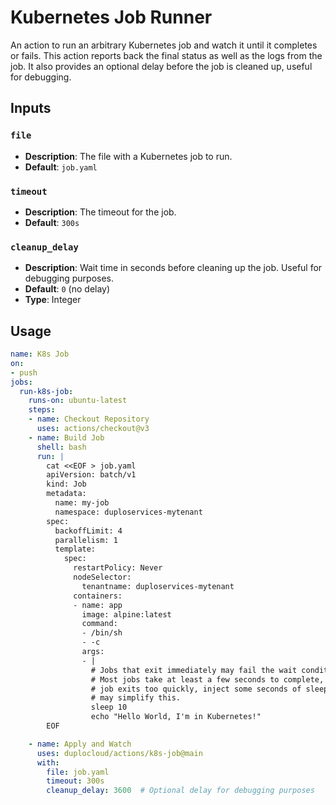 # Kubernetes Job Runner  

An action to run an arbitrary Kubernetes job and watch it until it completes or fails. This action reports back the final status as well as the logs from the job. It also provides an optional delay before the job is cleaned up, useful for debugging.

## Inputs

### `file`

- **Description**: The file with a Kubernetes job to run.
- **Default**: `job.yaml`

### `timeout`

- **Description**: The timeout for the job.
- **Default**: `300s`

### `cleanup_delay`

- **Description**: Wait time in seconds before cleaning up the job. Useful for debugging purposes.
- **Default**: `0` (no delay)
- **Type**: Integer

## Usage

```yaml
name: K8s Job
on:
- push
jobs:
  run-k8s-job:
    runs-on: ubuntu-latest
    steps:
    - name: Checkout Repository
      uses: actions/checkout@v3
    - name: Build Job
      shell: bash
      run: |
        cat <<EOF > job.yaml
        apiVersion: batch/v1
        kind: Job
        metadata:
          name: my-job
          namespace: duploservices-mytenant
        spec:
          backoffLimit: 4
          parallelism: 1
          template:
            spec:
              restartPolicy: Never
              nodeSelector:
                tenantname: duploservices-mytenant
              containers:
              - name: app
                image: alpine:latest
                command:
                - /bin/sh
                - -c
                args:
                - |
                  # Jobs that exit immediately may fail the wait conditions above or be missing logs.
                  # Most jobs take at least a few seconds to complete, so this isn't an issue. If your
                  # job exits too quickly, inject some seconds of sleep. Upcoming Kubernetes features
                  # may simplify this.
                  sleep 10
                  echo "Hello World, I'm in Kubernetes!"
        EOF

    - name: Apply and Watch
      uses: duplocloud/actions/k8s-job@main
      with:
        file: job.yaml
        timeout: 300s
        cleanup_delay: 3600  # Optional delay for debugging purposes
```
